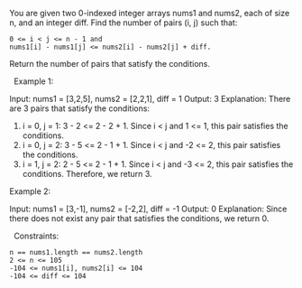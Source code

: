 You are given two 0-indexed integer arrays nums1 and nums2, each of size n, and an integer diff. Find the number of pairs (i, j) such that:


	0 <= i < j <= n - 1 and
	nums1[i] - nums1[j] <= nums2[i] - nums2[j] + diff.


Return the number of pairs that satisfy the conditions.

 
Example 1:

Input: nums1 = [3,2,5], nums2 = [2,2,1], diff = 1
Output: 3
Explanation:
There are 3 pairs that satisfy the conditions:
1. i = 0, j = 1: 3 - 2 <= 2 - 2 + 1. Since i < j and 1 <= 1, this pair satisfies the conditions.
2. i = 0, j = 2: 3 - 5 <= 2 - 1 + 1. Since i < j and -2 <= 2, this pair satisfies the conditions.
3. i = 1, j = 2: 2 - 5 <= 2 - 1 + 1. Since i < j and -3 <= 2, this pair satisfies the conditions.
Therefore, we return 3.


Example 2:

Input: nums1 = [3,-1], nums2 = [-2,2], diff = -1
Output: 0
Explanation:
Since there does not exist any pair that satisfies the conditions, we return 0.


 
Constraints:


	n == nums1.length == nums2.length
	2 <= n <= 105
	-104 <= nums1[i], nums2[i] <= 104
	-104 <= diff <= 104


